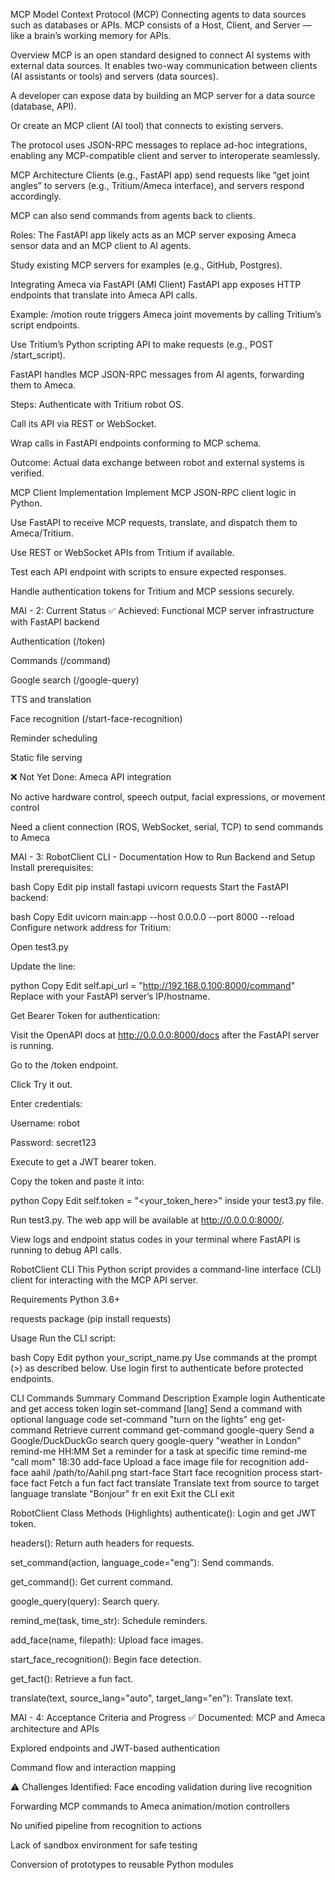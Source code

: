 MCP Model Context Protocol (MCP)
Connecting agents to data sources such as databases or APIs.
MCP consists of a Host, Client, and Server — like a brain’s working memory for APIs.

Overview
MCP is an open standard designed to connect AI systems with external data sources. It enables two-way communication between clients (AI assistants or tools) and servers (data sources).

A developer can expose data by building an MCP server for a data source (database, API).

Or create an MCP client (AI tool) that connects to existing servers.

The protocol uses JSON-RPC messages to replace ad-hoc integrations, enabling any MCP-compatible client and server to interoperate seamlessly.

MCP Architecture
Clients (e.g., FastAPI app) send requests like “get joint angles” to servers (e.g., Tritium/Ameca interface), and servers respond accordingly.

MCP can also send commands from agents back to clients.

Roles:
The FastAPI app likely acts as an MCP server exposing Ameca sensor data and an MCP client to AI agents.

Study existing MCP servers for examples (e.g., GitHub, Postgres).

Integrating Ameca via FastAPI (AMI Client)
FastAPI app exposes HTTP endpoints that translate into Ameca API calls.

Example: /motion route triggers Ameca joint movements by calling Tritium’s script endpoints.

Use Tritium’s Python scripting API to make requests (e.g., POST /start_script).

FastAPI handles MCP JSON-RPC messages from AI agents, forwarding them to Ameca.

Steps:
Authenticate with Tritium robot OS.

Call its API via REST or WebSocket.

Wrap calls in FastAPI endpoints conforming to MCP schema.

Outcome:
Actual data exchange between robot and external systems is verified.

MCP Client Implementation
Implement MCP JSON-RPC client logic in Python.

Use FastAPI to receive MCP requests, translate, and dispatch them to Ameca/Tritium.

Use REST or WebSocket APIs from Tritium if available.

Test each API endpoint with scripts to ensure expected responses.

Handle authentication tokens for Tritium and MCP sessions securely.

MAI - 2: Current Status
✅ Achieved:
Functional MCP server infrastructure with FastAPI backend

Authentication (/token)

Commands (/command)

Google search (/google-query)

TTS and translation

Face recognition (/start-face-recognition)

Reminder scheduling

Static file serving

❌ Not Yet Done:
Ameca API integration

No active hardware control, speech output, facial expressions, or movement control

Need a client connection (ROS, WebSocket, serial, TCP) to send commands to Ameca

MAI - 3: RobotClient CLI - Documentation
How to Run Backend and Setup
Install prerequisites:

bash
Copy
Edit
pip install fastapi uvicorn requests
Start the FastAPI backend:

bash
Copy
Edit
uvicorn main:app --host 0.0.0.0 --port 8000 --reload
Configure network address for Tritium:

Open test3.py

Update the line:

python
Copy
Edit
self.api_url = "http://192.168.0.100:8000/command"
Replace with your FastAPI server’s IP/hostname.

Get Bearer Token for authentication:

Visit the OpenAPI docs at http://0.0.0.0:8000/docs after the FastAPI server is running.

Go to the /token endpoint.

Click Try it out.

Enter credentials:

Username: robot

Password: secret123

Execute to get a JWT bearer token.

Copy the token and paste it into:

python
Copy
Edit
self.token = "<your_token_here>"
inside your test3.py file.

Run test3.py.
The web app will be available at http://0.0.0.0:8000/.

View logs and endpoint status codes in your terminal where FastAPI is running to debug API calls.

RobotClient CLI
This Python script provides a command-line interface (CLI) client for interacting with the MCP API server.

Requirements
Python 3.6+

requests package (pip install requests)

Usage
Run the CLI script:

bash
Copy
Edit
python your_script_name.py
Use commands at the prompt (>) as described below. Use login first to authenticate before protected endpoints.

CLI Commands Summary
Command	Description	Example
login	Authenticate and get access token	login
set-command [lang]	Send a command with optional language code	set-command "turn on the lights" eng
get-command	Retrieve current command	get-command
google-query	Send a Google/DuckDuckGo search query	google-query "weather in London"
remind-me HH:MM	Set a reminder for a task at specific time	remind-me "call mom" 18:30
add-face	Upload a face image file for recognition	add-face aahil /path/to/Aahil.png
start-face	Start face recognition process	start-face
fact	Fetch a fun fact	fact
translate	Translate text from source to target language	translate "Bonjour" fr en
exit	Exit the CLI	exit

RobotClient Class Methods (Highlights)
authenticate(): Login and get JWT token.

headers(): Return auth headers for requests.

set_command(action, language_code="eng"): Send commands.

get_command(): Get current command.

google_query(query): Search query.

remind_me(task, time_str): Schedule reminders.

add_face(name, filepath): Upload face images.

start_face_recognition(): Begin face detection.

get_fact(): Retrieve a fun fact.

translate(text, source_lang="auto", target_lang="en"): Translate text.

MAI - 4: Acceptance Criteria and Progress
✅ Documented:
MCP and Ameca architecture and APIs

Explored endpoints and JWT-based authentication

Command flow and interaction mapping

⚠️ Challenges Identified:
Face encoding validation during live recognition

Forwarding MCP commands to Ameca animation/motion controllers

No unified pipeline from recognition to actions

Lack of sandbox environment for safe testing

Conversion of prototypes to reusable Python modules
